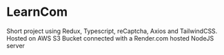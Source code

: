 # LearnCom
Short project using Redux, Typescript, reCaptcha, Axios and TailwindCSS. Hosted on AWS S3 Bucket connected with a Render.com hosted NodeJS server
